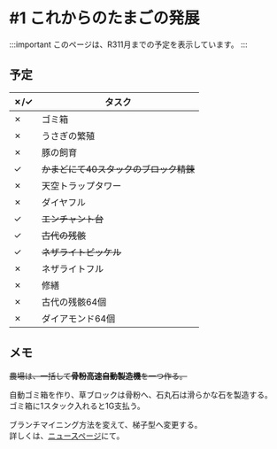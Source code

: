 # #1 これからのたまごの発展

:::important
このページは、R311月までの予定を表示しています。
:::

## 予定
| ✗/✓ | タスク |
| ---- | ---- |
| ✗ | ゴミ箱 |
| ✗ | うさぎの繁殖 |
| ✗ | 豚の飼育 |
| ✓ | ~~かまどにて40スタックのブロック精錬~~ |
| ✗ | 天空トラップタワー |
| ✗ | ダイヤフル |
| ✓ | ~~エンチャント台~~ |
| ✓ | ~~古代の残骸~~ |
| ✓ | ~~ネザライトピッケル~~ |
| ✗ | ネザライトフル |
| ✗ | 修繕 |
| ✗ | 古代の残骸64個 |
| ✗ | ダイアモンド64個 |

## メモ
~~農場は、一括して**骨粉高速自動製造機**を一つ作る。~~

自動ゴミ箱を作り、草ブロックは骨粉へ、石丸石は滑らかな石を製造する。  
ゴミ箱に1スタック入れると1G支払う。
  
ブランチマイニング方法を変えて、梯子型へ変更する。  
詳しくは、[ニュースページ](/news/tamagoes/change-to-branchmining)にて。
